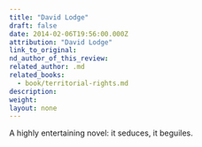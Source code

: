 ```yaml
---
title: "David Lodge"
draft: false
date: 2014-02-06T19:56:00.000Z
attribution: "David Lodge"
link_to_original:
nd_author_of_this_review:
related_author: .md
related_books:
  - book/territorial-rights.md
description:
weight:
layout: none
---
```

A highly entertaining novel: it seduces, it beguiles.

